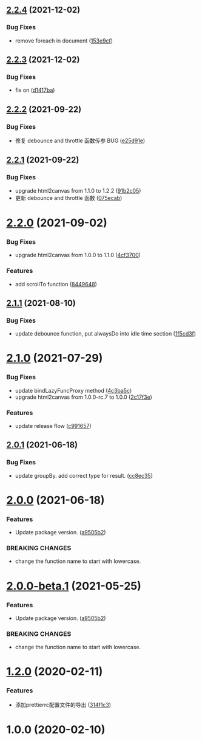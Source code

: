 ## [2.2.4](https://github.com/fatesigner/utils/compare/v2.2.3...v2.2.4) (2021-12-02)


### Bug Fixes

* remove foreach in document ([153e9cf](https://github.com/fatesigner/utils/commit/153e9cf3531b3149905fc057d126b4311f00e403))

## [2.2.3](https://github.com/fatesigner/utils/compare/v2.2.2...v2.2.3) (2021-12-02)


### Bug Fixes

* fix on ([d1417ba](https://github.com/fatesigner/utils/commit/d1417ba38195aa88cbcaf7013999e32d19636736))

## [2.2.2](https://github.com/fatesigner/utils/compare/v2.2.1...v2.2.2) (2021-09-22)


### Bug Fixes

* 修复 debounce and throttle 函数传参 BUG ([e25d91e](https://github.com/fatesigner/utils/commit/e25d91e466c3cab29cf2a65b7493ae6b82668adc))

## [2.2.1](https://github.com/fatesigner/utils/compare/v2.2.0...v2.2.1) (2021-09-22)


### Bug Fixes

* upgrade html2canvas from 1.1.0 to 1.2.2 ([91b2c05](https://github.com/fatesigner/utils/commit/91b2c0537d9f0c9c612569d4ab1a77d901a8fe6b))
* 更新 debounce and throttle 函数 ([075ecab](https://github.com/fatesigner/utils/commit/075ecab542069aaf4db850a438458887673167dc))

# [2.2.0](https://github.com/fatesigner/utils/compare/v2.1.1...v2.2.0) (2021-09-02)


### Bug Fixes

* upgrade html2canvas from 1.0.0 to 1.1.0 ([4cf3700](https://github.com/fatesigner/utils/commit/4cf370087c101fda7f27b19822d1bd5f57e79589))


### Features

* add scrollTo function ([8449648](https://github.com/fatesigner/utils/commit/844964806223ac4820c15e3501097b7a429f15a7))

## [2.1.1](https://github.com/fatesigner/utils/compare/v2.1.0...v2.1.1) (2021-08-10)


### Bug Fixes

* update debounce function, put alwaysDo into idle time section ([1f5cd3f](https://github.com/fatesigner/utils/commit/1f5cd3f245e63c4fa37e439abb9f9fbf464af4b2))

# [2.1.0](https://github.com/fatesigner/utils/compare/v2.0.1...v2.1.0) (2021-07-29)


### Bug Fixes

* update bindLazyFuncProxy method ([4c3ba5c](https://github.com/fatesigner/utils/commit/4c3ba5c3288df60289080013fab0601d90a9717f))
* upgrade html2canvas from 1.0.0-rc.7 to 1.0.0 ([2c17f3e](https://github.com/fatesigner/utils/commit/2c17f3ef106f6853b8ce101da87b378e3b741338))


### Features

* update release flow ([c991657](https://github.com/fatesigner/utils/commit/c9916572b830295d1c658b75965e7c6c9c9d01fc))

## [2.0.1](https://github.com/fatesigner/utils/compare/v2.0.0...v2.0.1) (2021-06-18)


### Bug Fixes

* update groupBy. add correct type for result. ([cc8ec35](https://github.com/fatesigner/utils/commit/cc8ec35416ae5b7a1b71d1e048df03547542a373))

# [2.0.0](https://github.com/fatesigner/utils/compare/v1.6.1...v2.0.0) (2021-06-18)


### Features

* Update package version. ([a9505b2](https://github.com/fatesigner/utils/commit/a9505b230a4482933f6c89e166802ab2a6d4d123))


### BREAKING CHANGES

* change the function name to start with lowercase.

# [2.0.0-beta.1](https://github.com/fatesigner/utils/compare/v1.6.1...v2.0.0-beta.1) (2021-05-25)


### Features

* Update package version. ([a9505b2](https://github.com/fatesigner/utils/commit/a9505b230a4482933f6c89e166802ab2a6d4d123))


### BREAKING CHANGES

* change the function name to start with lowercase.

# [1.2.0](https://github.com/fatesigner/eslint-config/compare/v1.1.0...v1.2.0) (2020-02-11)


### Features

* 添加prettierrc配置文件的导出 ([314f1c3](https://github.com/fatesigner/eslint-config/commit/314f1c3df029919b68fcbb58cd6250e4ba385598))

# 1.0.0 (2020-02-10)
